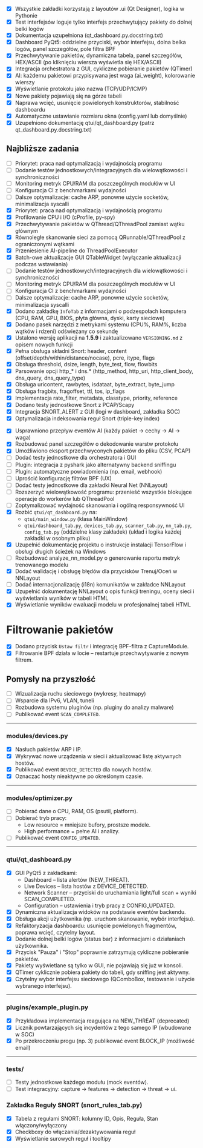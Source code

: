 - [x] Wszystkie zakładki korzystają z layoutów .ui (Qt Designer), logika w Pythonie
- [x] Test interfejsów loguje tylko interfejs przechwytujący pakiety do dolnej belki logów
- [x] Dokumentacja uzupełniona (qt_dashboard.py.docstring.txt)
- [x] Dashboard PyQt5: oddzielne przyciski, wybór interfejsu, dolna belka logów, panel szczegółów, pole filtra BPF
- [x] Przechwytywanie pakietów, dynamiczna tabela, panel szczegółów, HEX/ASCII (po kliknięciu wiersza wyświetla się HEX/ASCII)
- [x] Integracja orchestratora z GUI, cykliczne pobieranie pakietów (QTimer)
- [x] AI: każdemu pakietowi przypisywana jest waga (ai_weight), kolorowanie wierszy
- [x] Wyświetlanie protokołu jako nazwa (TCP/UDP/ICMP)
- [x] Nowe pakiety pojawiają się na górze tabeli
- [x] Naprawa wcięć, usunięcie powielonych konstruktorów, stabilność dashboardu
- [x] Automatyczne ustawianie rozmiaru okna (config.yaml lub domyślnie)
- [x] Uzupełniono dokumentację qtui/qt_dashboard.py (patrz qt_dashboard.py.docstring.txt)

## Najbliższe zadania
- [ ] Priorytet: praca nad optymalizacją i wydajnością programu
- [ ] Dodanie testów jednostkowych/integracyjnych dla wielowątkowości i synchroniczności
- [ ] Monitoring metryk CPU/RAM dla poszczególnych modułów w UI
- [ ] Konfiguracja CI z benchmarkami wydajności
- [ ] Dalsze optymalizacje: cache ARP, ponowne użycie socketów, minimalizacja syscalli
- [x] Priorytet: praca nad optymalizacją i wydajnością programu
- [x] Profilowanie CPU i I/O (cProfile, py-spy)
- [x] Przechwytywanie pakietów w QThread/QThreadPool zamiast wątku głównym
- [x] Równoległe skanowanie sieci za pomocą QRunnable/QThreadPool z ograniczonymi wątkami
- [x] Przeniesienie AI-pipeline do ThreadPoolExecutor
- [x] Batch-owe aktualizacje GUI QTableWidget (wyłączanie aktualizacji podczas wstawiania)
- [ ] Dodanie testów jednostkowych/integracyjnych dla wielowątkowości i synchroniczności
- [ ] Monitoring metryk CPU/RAM dla poszczególnych modułów w UI
- [ ] Konfiguracja CI z benchmarkami wydajności
- [ ] Dalsze optymalizacje: cache ARP, ponowne użycie socketów, minimalizacja syscalli
- [x] Dodano zakładkę `InfoTab` z informacjami o podzespołach komputera (CPU, RAM, GPU, BIOS, płyta główna, dyski, karty sieciowe)
- [x] Dodano pasek narzędzi z metrykami systemu (CPU%, RAM%, liczba wątków i rdzeni) odświeżany co sekundę
- [x] Ustalono wersję aplikacji na **1.5.9** i zaktualizowano `VERSIONING.md` z opisem nowych funkcji
 - [x] Pełna obsługa składni Snort: header, content (offset/depth/within/distance/nocase), pcre, itype, flags
 - [x] Obsługa threshold, dsize, length, byte_test, flow, flowbits
 - [x] Parsowanie opcji http_* i dns.* (http_method, http_uri, http_client_body, dns_query, dns_query_type)
 - [x] Obsługa uricontent, rawbytes, isdataat, byte_extract, byte_jump
 - [x] Obsługa fragbits, fragoffset, ttl, tos, ip_flags
 - [x] Implementacja rate_filter, metadata, classtype, priority, reference
 - [x] Dodano testy jednostkowe Snort z PCAP/Scapy
 - [x] Integracja SNORT_ALERT z GUI (logi w dashboard, zakładka SOC)
 - [x] Optymalizacja indeksowania reguł Snort (triple-key index)
  
  <!-- dotychczasowe zadania -->
  - [x] Usprawniono przepływ eventów AI (każdy pakiet → cechy → AI → waga)  <!-- zaimplementowano pipeline w Orchestrator: CaptureModule → FeaturesModule → DetectionModule, sygnały Qt -->
- [x] Rozbudować panel szczegółów o dekodowanie warstw protokołu  <!-- zaimplementowano: wyświetlanie warstw Scapy oraz tłumaczenie numerów protokołów z config/protocols.yaml -->
- [x] Umożliwiono eksport przechwyconych pakietów do pliku (CSV, PCAP)  <!-- zaimplementowano przyciski Eksport CSV/PCAP, domyślne nazwy z timestampem (YYYYMMDD_HHMMSS) -->
- [ ] Dodać testy jednostkowe dla orchestratora i GUI
- [ ] Plugin: integracja z pyshark jako alternatywny backend sniffingu
- [ ] Plugin: automatyczne powiadomienia (np. email, webhook)
- [ ] Uprościć konfigurację filtrów BPF (UX)
- [ ] Dodać testy jednostkowe dla zakładki Neural Net (NNLayout)
- [ ] Rozszerzyć wielowątkowość programu: przenieść wszystkie blokujące operacje do workerów lub QThreadPool
- [ ] Zoptymalizować wydajność skanowania i ogólną responsywność UI
 - [x] Rozbić `qtui/qt_dashboard.py` na:
     - `qtui/main_window.py` (klasa MainWindow)
     - `qtui/dashboard_tab.py`, `devices_tab.py`, `scanner_tab.py`, `nn_tab.py`, `config_tab.py` (oddzielne klasy zakładek)
       (układ i logika każdej zakładki w osobnym pliku)
- [x] Uzupełnić dokumentację projektu o instrukcje instalacji TensorFlow i obsługi długich ścieżek na Windows  <!-- zaimplementowano w requirements.txt -->
- [ ] Rozbudować analyze_nn_model.py o generowanie raportu metryk trenowanego modelu
- [x] Dodać walidację i obsługę błędów dla przycisków Trenuj/Oceń w NNLayout
- [ ] Dodać internacjonalizację (i18n) komunikatów w zakładce NNLayout
- [x] Uzupełnić dokumentację NNLayout o opis funkcji treningu, oceny sieci i wyświetlania wyników w tabeli HTML
 - [x] Wyświetlanie wyników ewaluacji modelu w profesjonalnej tabeli HTML

# Filtrowanie pakietów
- [x] Dodano przycisk `Ustaw filtr` i integrację BPF-filtra z CaptureModule.
- [x] Filtrowanie BPF działa w locie – restartuje przechwytywanie z nowym filtrem.
         
## Pomysły na przyszłość
- [ ] Wizualizacja ruchu sieciowego (wykresy, heatmapy)
- [ ] Wsparcie dla IPv6, VLAN, tuneli
- [ ] Rozbudowa systemu pluginów (np. pluginy do analizy malware)
- [ ] Publikować event `SCAN_COMPLETED`.

---

### modules/devices.py
- [x] Nasłuch pakietów ARP i IP.
- [x] Wykrywać nowe urządzenia w sieci i aktualizować listę aktywnych hostów.
- [x] Publikować event `DEVICE_DETECTED` dla nowych hostów.
- [x] Oznaczać hosty nieaktywne po określonym czasie.

---

### modules/optimizer.py
- [ ] Pobierać dane o CPU, RAM, OS (psutil, platform).
- [ ] Dobierać tryb pracy:
  - Low resource = mniejsze bufory, prostsze modele.
  - High performance = pełne AI i analizy.
- [ ] Publikować event `CONFIG_UPDATED`.

---



### qtui/qt_dashboard.py
- [x] GUI PyQt5 z zakładkami:
  - Dashboard – lista alertów (NEW_THREAT).
  - Live Devices – lista hostów z DEVICE_DETECTED.
  - Network Scanner – przyciski do uruchamiania light/full scan + wyniki SCAN_COMPLETED.
  - Configuration – ustawienia i tryb pracy z CONFIG_UPDATED.
- [x] Dynamiczna aktualizacja widoków na podstawie eventów backendu.
- [x] Obsługa akcji użytkownika (np. uruchom skanowanie, wybór interfejsu).
- [x] Refaktoryzacja dashboardu: usunięcie powielonych fragmentów, poprawa wcięć, czytelny layout.
- [x] Dodanie dolnej belki logów (status bar) z informacjami o działaniach użytkownika.
- [x] Przycisk "Pauza" i "Stop" poprawnie zatrzymują cykliczne pobieranie pakietów.
- [x] Pakiety wyświetlane są tylko w GUI, nie pojawiają się już w konsoli.
- [x] QTimer cyklicznie pobiera pakiety do tabeli, gdy sniffing jest aktywny.
- [x] Czytelny wybór interfejsu sieciowego (QComboBox, testowanie i użycie wybranego interfejsu).

---

### plugins/example_plugin.py
- [x] Przykładowa implementacja reagująca na NEW_THREAT (deprecated)
- [x] Licznik powtarzających się incydentów z tego samego IP (wbudowane w SOC)
- [x] Po przekroczeniu progu (np. 3) publikować event BLOCK_IP (możliwość email)

---

### tests/
- [ ] Testy jednostkowe każdego modułu (mock eventów).
- [ ] Test integracyjny: capture → features → detection → threat → ui.

### Zakładka Reguły SNORT (snort_rules_tab.py)
- [x] Tabela z regułami SNORT: kolumny ID, Opis, Reguła, Stan włączony/wyłączony
- [x] Checkboxy do włączania/dezaktywowania reguł
- [x] Wyświetlanie surowych reguł i tooltipy

